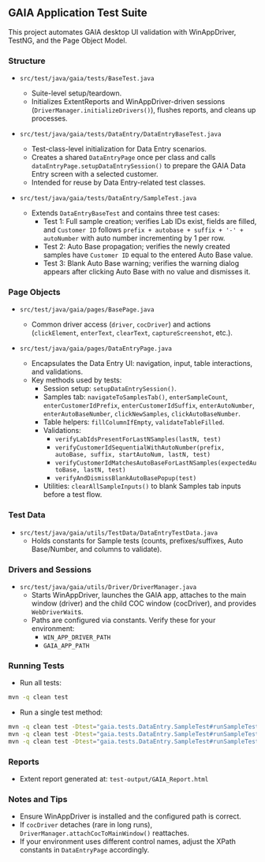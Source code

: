 ## GAIA Application Test Suite

This project automates GAIA desktop UI validation with WinAppDriver, TestNG, and the Page Object Model.

### Structure
- `src/test/java/gaia/tests/BaseTest.java`
  - Suite-level setup/teardown.
  - Initializes ExtentReports and WinAppDriver-driven sessions (`DriverManager.initializeDrivers()`), flushes reports, and cleans up processes.

- `src/test/java/gaia/tests/DataEntry/DataEntryBaseTest.java`
  - Test-class-level initialization for Data Entry scenarios.
  - Creates a shared `DataEntryPage` once per class and calls `dataEntryPage.setupDataEntrySession()` to prepare the GAIA Data Entry screen with a selected customer.
  - Intended for reuse by Data Entry-related test classes.

- `src/test/java/gaia/tests/DataEntry/SampleTest.java`
  - Extends `DataEntryBaseTest` and contains three test cases:
    - Test 1: Full sample creation; verifies Lab IDs exist, fields are filled, and `Customer ID` follows `prefix + autobase + suffix + '-' + autoNumber` with auto number incrementing by 1 per row.
    - Test 2: Auto Base propagation; verifies the newly created samples have `Customer ID` equal to the entered Auto Base value.
    - Test 3: Blank Auto Base warning; verifies the warning dialog appears after clicking Auto Base with no value and dismisses it.

### Page Objects
- `src/test/java/gaia/pages/BasePage.java`
  - Common driver access (`driver`, `cocDriver`) and actions (`clickElement`, `enterText`, `clearText`, `captureScreenshot`, etc.).

- `src/test/java/gaia/pages/DataEntryPage.java`
  - Encapsulates the Data Entry UI: navigation, input, table interactions, and validations.
  - Key methods used by tests:
    - Session setup: `setupDataEntrySession()`.
    - Samples tab: `navigateToSamplesTab()`, `enterSampleCount`, `enterCustomerIdPrefix`, `enterCustomerIdSuffix`, `enterAutoNumber`, `enterAutoBaseNumber`, `clickNewSamples`, `clickAutoBaseNumber`.
    - Table helpers: `fillColumnIfEmpty`, `validateTableFilled`.
    - Validations:
      - `verifyLabIdsPresentForLastNSamples(lastN, test)`
      - `verifyCustomerIdSequentialWithAutoNumber(prefix, autoBase, suffix, startAutoNum, lastN, test)`
      - `verifyCustomerIdMatchesAutoBaseForLastNSamples(expectedAutoBase, lastN, test)`
      - `verifyAndDismissBlankAutoBasePopup(test)`
    - Utilities: `clearAllSampleInputs()` to blank Samples tab inputs before a test flow.

### Test Data
- `src/test/java/gaia/utils/TestData/DataEntryTestData.java`
  - Holds constants for Sample tests (counts, prefixes/suffixes, Auto Base/Number, and columns to validate).

### Drivers and Sessions
- `src/test/java/gaia/utils/Driver/DriverManager.java`
  - Starts WinAppDriver, launches the GAIA app, attaches to the main window (driver) and the child COC window (cocDriver), and provides `WebDriverWait`s.
  - Paths are configured via constants. Verify these for your environment:
    - `WIN_APP_DRIVER_PATH`
    - `GAIA_APP_PATH`

### Running Tests
- Run all tests:
```bash
mvn -q clean test
```

- Run a single test method:
```bash
mvn -q clean test -Dtest="gaia.tests.DataEntry.SampleTest#runSampleTest1"
mvn -q clean test -Dtest="gaia.tests.DataEntry.SampleTest#runSampleTest2"
mvn -q clean test -Dtest="gaia.tests.DataEntry.SampleTest#runSampleTest3"
```

### Reports
- Extent report generated at: `test-output/GAIA_Report.html`

### Notes and Tips
- Ensure WinAppDriver is installed and the configured path is correct.
- If `cocDriver` detaches (rare in long runs), `DriverManager.attachCocToMainWindow()` reattaches.
- If your environment uses different control names, adjust the XPath constants in `DataEntryPage` accordingly.


